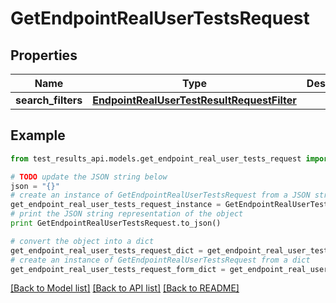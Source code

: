 # GetEndpointRealUserTestsRequest


## Properties
Name | Type | Description | Notes
------------ | ------------- | ------------- | -------------
**search_filters** | [**EndpointRealUserTestResultRequestFilter**](EndpointRealUserTestResultRequestFilter.md) |  | [optional] 

## Example

```python
from test_results_api.models.get_endpoint_real_user_tests_request import GetEndpointRealUserTestsRequest

# TODO update the JSON string below
json = "{}"
# create an instance of GetEndpointRealUserTestsRequest from a JSON string
get_endpoint_real_user_tests_request_instance = GetEndpointRealUserTestsRequest.from_json(json)
# print the JSON string representation of the object
print GetEndpointRealUserTestsRequest.to_json()

# convert the object into a dict
get_endpoint_real_user_tests_request_dict = get_endpoint_real_user_tests_request_instance.to_dict()
# create an instance of GetEndpointRealUserTestsRequest from a dict
get_endpoint_real_user_tests_request_form_dict = get_endpoint_real_user_tests_request.from_dict(get_endpoint_real_user_tests_request_dict)
```
[[Back to Model list]](../README.md#documentation-for-models) [[Back to API list]](../README.md#documentation-for-api-endpoints) [[Back to README]](../README.md)


